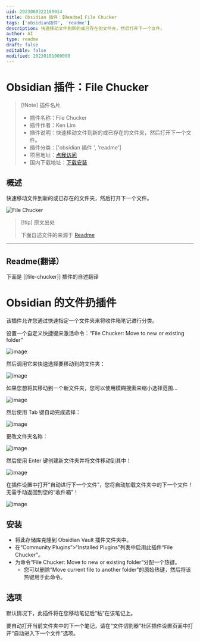 ```yaml
---
uid: 2023080322180914
title: Obsidian 插件：【Readme】File Chucker
tags: ['obsidian插件', 'readme']
description: 快速移动文件到新的或已存在的文件夹，然后打开下一个文件。
author: AI
type: readme
draft: false
editable: false
modified: 20230101000000
---
```


# Obsidian 插件：File Chucker

> [!Note] 插件名片
> - 插件名称：File Chucker
> - 插件作者：Ken Lim
> - 插件说明：快速移动文件到新的或已存在的文件夹，然后打开下一个文件。
> - 插件分类：['obsidian 插件 ', 'readme']
> - 项目地址：[点我访问](https://github.com/kenlim/file-chucker-plugin)
> - 国内下载地址：[下载安装](https://pkmer.cn/products/plugin/pluginMarket/?file-chucker)

## 概述

快速移动文件到新的或已存在的文件夹，然后打开下一个文件。

![File Chucker](https://cdn.pkmer.cn/covers/file-chucker.png!pkmer)

> [!tip] 原文出处
>
>下面自述文件的来源于 [Readme](https://ghproxy.net/https://raw.githubusercontent.com/kenlim/file-chucker-plugin/master/README.md)
>

---

## Readme(翻译）

下面是 [[file-chucker]] 插件的自述翻译

# Obsidian 的文件扔插件

该插件允许您通过快速指定一个文件夹来将收件箱笔记进行分类。

设置一个自定义快捷键来激活命令：“File Chucker: Move to new or existing folder”

![image](https://user-images.githubusercontent.com/111891/210280526-ce210fdc-383d-4eeb-93b6-c934c368b3cf.png)

然后调用它来快速选择要移动到的文件夹：

![image](https://user-images.githubusercontent.com/111891/210280550/db816b63-efab-4cfd-91dd-c8e4e33c551e.png)

如果您想将其移动到一个新文件夹，您可以使用模糊搜索来缩小选择范围...

![image](https://user-images.githubusercontent.com/111891/210280639-c471afc0-28c0-4e85-82a7-d0ddc0b3133e.png)

然后使用 Tab 键自动完成选择：

![image](https://user-images.githubusercontent.com/111891/210280669-6cca1bbb-87a4-411d-88bf-6a3b0e52e0f8.png)

更改文件夹名称：

![image](https://user-images.githubusercontent.com/111891/210280693-f8cc8253-f99b-4e25-bd19-f98db5149e33.png)

然后使用 Enter 键创建新文件夹并将文件移动到其中！

![image](https://user-images.githubusercontent.com/111891/210280714-9281197a-2edb-48c5-9639-82f489b40900.png)

在插件设置中打开“自动进行下一个文件”，您将自动加载文件夹中的下一个文件！无需手动返回到您的“收件箱”！

![image](https://user-images.githubusercontent.com/111891/210280759-1e940f4c-aed6-466b-b7bc-8f54d3dbf078.png)

## 安装

- 将此存储库克隆到 Obsidian Vault 插件文件夹中。
- 在“Community Plugins”>“Installed Plugins”列表中启用此插件“File Chucker”。
- 为命令“File Chucker: Move to new or existing folder”分配一个热键。
    - 您可以删除“Move current file to another folder”的原始热键，然后将该热键用于此命令。

## 选项

默认情况下，此插件将在您移动笔记后“粘”在该笔记上。

要自动打开当前文件夹中的下一个笔记，请在“文件切割器”社区插件设置页面中打开“自动进入下一个文件”选项。
